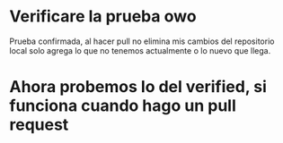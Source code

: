 # Verificare la prueba owo


Prueba confirmada, al hacer pull no elimina mis cambios del repositorio local solo agrega lo que no tenemos actualmente o lo nuevo que llega.

# Ahora probemos lo del verified, si funciona cuando hago un pull request
